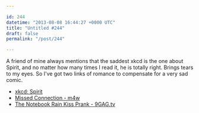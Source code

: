 ```yaml
---

id: 244
datetime: "2013-08-08 16:44:27 +0000 UTC"
title: "Untitled #244"
draft: false
permalink: "/post/244"

---
```


A friend of mine always mentions that the saddest xkcd is the one about Spirit, and no matter how many times I read it, he is totally right. Brings tears to my eyes. So I've got two links of romance to compensate for a very sad comic. 

 
 * [xkcd: Spirit](http://xkcd.com/695/)
 * [Missed Connection - m4w](http://newyork.craigslist.org/brk/mis/3985247459.html)
 * [The Notebook Rain Kiss Prank - 9GAG.tv](http://9gag.tv/v/671)


